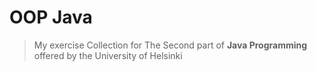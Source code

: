 # OOP Java

> My exercise Collection for The Second part of **Java Programming** offered by the University of Helsinki

